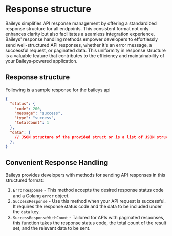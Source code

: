 # Response structure

Baileys simplifies API response management by offering a standardized response structure for all endpoints. This consistent format not only enhances clarity but also facilitates a seamless integration experience. Baileys' response handling methods empower developers to effortlessly send well-structured API responses, whether it's an error message, a successful request, or paginated data. This uniformity in response structure is a valuable feature that contributes to the efficiency and maintainability of your Baileys-powered application.

## Response structure
Following is a sample response for the baileys api
```json
{
  "status": {
    "code": 200,
    "message": "success",
    "type": "success",
    "totalCount": 1
  },
  "data": {
    // JSON structure of the provided struct or is a list of JSON structure of the provided struct basis the type of api called.
  },
}
```

## Convenient Response Handling
Baileys provides developers with methods for sending API responses in this structured format:
1. `ErrorResponse` - This method accepts the desired response status code and a Golang `error` object.
2. `SuccessResponse` - Use this method when your API request is successful. It requires the response status code and the data to be included under the `data` key.
3. `SuccessResponseWithCount` - Tailored for APIs with paginated responses, this function takes the response status code, the total count of the result set, and the relevant data to be sent.
